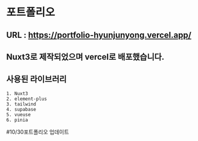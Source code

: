 # 포트폴리오

## URL : https://portfolio-hyunjunyong.vercel.app/

## Nuxt3로 제작되었으며 vercel로 배포했습니다.

## 사용된 라이브러리

```
1. Nuxt3
2. element-plus
3. tailwind
4. supabase
5. vueuse
6. pinia

```
#10/30포트폴리오 업데이트
